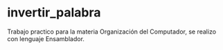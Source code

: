 # invertir_palabra
Trabajo practico para la materia Organización del Computador, se realizo con lenguaje Ensamblador.
